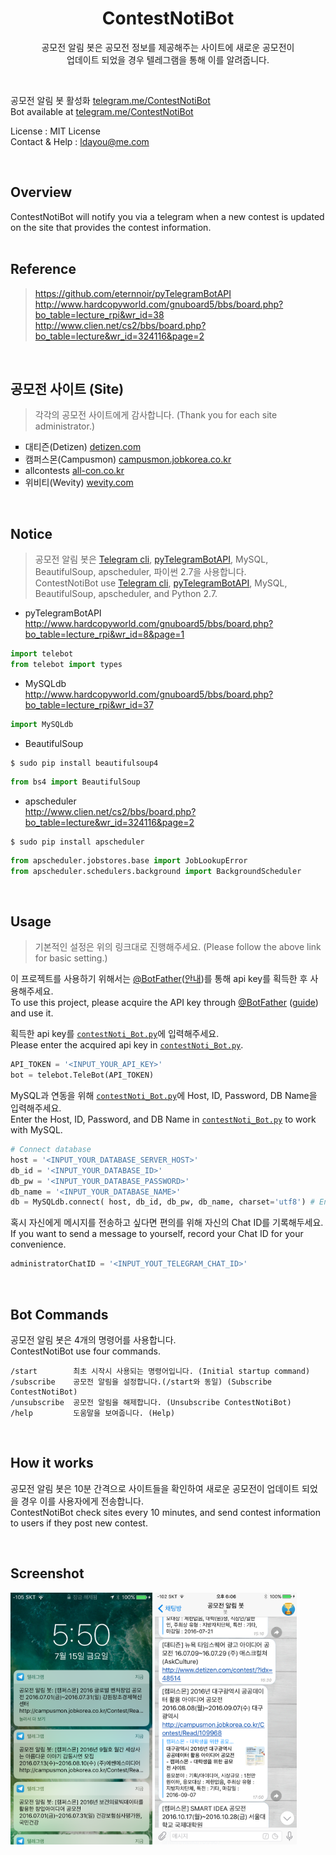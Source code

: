 <h1 align=center>ContestNotiBot</h1>
<p align=center>공모전 알림 봇은 공모전 정보를 제공해주는 사이트에 새로운 공모전이<br>업데이트 되었을 경우 텔레그램을 통해 이를 알려줍니다.</p>
<br>


공모전 알림 봇 활성화 <a href="https://telegram.me/ContestNotiBot">telegram.me/ContestNotiBot</a><br>
Bot available at <a href="https://telegram.me/ContestNotiBot">telegram.me/ContestNotiBot</a>

License : MIT License<br>
Contact & Help : ldayou@me.com<br>


<br>

## Overview
ContestNotiBot will notify you via a telegram when a new contest is updated on the site that provides the contest information.
<br><br>

## Reference
><a href="https://github.com/eternnoir/pyTelegramBotAPI">https://github.com/eternnoir/pyTelegramBotAPI</a><br>
><a href="http://www.hardcopyworld.com/gnuboard5/bbs/board.php?bo_table=lecture_rpi&wr_id=38">http://www.hardcopyworld.com/gnuboard5/bbs/board.php?bo_table=lecture_rpi&wr_id=38</a><br>
><a href="http://www.clien.net/cs2/bbs/board.php?bo_table=lecture&wr_id=324116&page=2">http://www.clien.net/cs2/bbs/board.php?bo_table=lecture&wr_id=324116&page=2</a>

<br>

## 공모전 사이트 (Site)
>각각의 공모전 사이트에게 감사합니다. (Thank you for each site administrator.)

<ul type=square>
  <li>대티즌(Detizen) <a href="http://www.detizen.com/">detizen.com</a><br>
  <li>캠퍼스몬(Campusmon) <a href="http://campusmon.jobkorea.co.kr/">campusmon.jobkorea.co.kr</a><br>
  <li>allcontests <a href="http://all-con.co.kr/">all-con.co.kr</a><br>
  <li>위비티(Wevity) <a href="http://www.wevity.com/">wevity.com</a><br>
</ul>

<br>

## Notice
>공모전 알림 봇은 <a href="https://core.telegram.org/bots/api">Telegram cli</a>, <a href="https://github.com/eternnoir/pyTelegramBotAPI">pyTelegramBotAPI</a>, MySQL, BeautifulSoup, apscheduler, 파이썬 2.7을 사용합니다.<br>
ContestNotiBot use <a href="https://core.telegram.org/bots/api">Telegram cli</a>, <a href="https://github.com/eternnoir/pyTelegramBotAPI">pyTelegramBotAPI</a>, MySQL, BeautifulSoup, apscheduler, and Python 2.7.<br>

* pyTelegramBotAPI<br>
<a href="http://www.hardcopyworld.com/gnuboard5/bbs/board.php?bo_table=lecture_rpi&wr_id=8&page=1">http://www.hardcopyworld.com/gnuboard5/bbs/board.php?bo_table=lecture_rpi&wr_id=8&page=1</a>
```python
import telebot
from telebot import types
```

* MySQLdb<br>
<a href="http://www.hardcopyworld.com/gnuboard5/bbs/board.php?bo_table=lecture_rpi&wr_id=37">http://www.hardcopyworld.com/gnuboard5/bbs/board.php?bo_table=lecture_rpi&wr_id=37</a>
```python
import MySQLdb
```

* BeautifulSoup<br>
```
$ sudo pip install beautifulsoup4
```
```python
from bs4 import BeautifulSoup
```

* apscheduler<br>
<a href="http://www.clien.net/cs2/bbs/board.php?bo_table=lecture&wr_id=324116&page=2">http://www.clien.net/cs2/bbs/board.php?bo_table=lecture&wr_id=324116&page=2</a>
```
$ sudo pip install apscheduler
```
```python
from apscheduler.jobstores.base import JobLookupError
from apscheduler.schedulers.background import BackgroundScheduler
```


<br>

## Usage
>기본적인 설정은 위의 링크대로 진행해주세요. (Please follow the above link for basic setting.)<br>

이 프로젝트를 사용하기 위해서는 <a href="https://telegram.me/botfather">@BotFather</a>(<a href="https://core.telegram.org/bots#3-how-do-i-create-a-bot">안내</a>)를 통해 api key를 획득한 후 사용해주세요.<br>
To use this project, please acquire the API key through <a href="https://telegram.me/botfather">@BotFather</a> (<a href="https://core.telegram.org/bots#3-how-do-i-create-a-bot">guide</a>) and use it.

획득한 api key를 <a href="https://github.com/pooi/ContestNotiBot/blob/master/contestNoti_Bot.py">`contestNoti_Bot.py`</a>에 입력해주세요.<br>
Please enter the acquired api key in <a href="https://github.com/pooi/ContestNotiBot/blob/master/contestNoti_Bot.py">`contestNoti_Bot.py`</a>.
```python
API_TOKEN = '<INPUT_YOUR_API_KEY>'
bot = telebot.TeleBot(API_TOKEN)
```

MySQL과 연동을 위해 <a href="https://github.com/pooi/ContestNotiBot/blob/master/contestNoti_Bot.py">`contestNoti_Bot.py`</a>에 Host, ID, Password, DB Name을 입력해주세요.<br>
Enter the Host, ID, Password, and DB Name in <a href="https://github.com/pooi/ContestNotiBot/blob/master/contestNoti_Bot.py">`contestNoti_Bot.py`</a> to work with MySQL.
```python
# Connect database
host = '<INPUT_YOUR_DATABASE_SERVER_HOST>'
db_id = '<INPUT_YOUR_DATABASE_ID>'
db_pw = '<INPUT_YOUR_DATABASE_PASSWORD>'
db_name = '<INPUT_YOUR_DATABASE_NAME>'
db = MySQLdb.connect( host, db_id, db_pw, db_name, charset='utf8') # Encoding utf-8
```

혹시 자신에게 메시지를 전송하고 싶다면 편의를 위해 자신의 Chat ID를 기록해두세요.<br>
If you want to send a message to yourself, record your Chat ID for your convenience.
```python
administratorChatID = '<INPUT_YOUT_TELEGRAM_CHAT_ID>'
```

<br>

## Bot Commands
공모전 알림 봇은 4개의 명령어를 사용합니다.<br>
ContestNotiBot use four commands.
```
/start        최초 시작시 사용되는 명령어입니다. (Initial startup command)
/subscribe    공모전 알림을 설정합니다.(/start와 동일) (Subscribe ContestNotiBot)
/unsubscribe  공모전 알림을 해제합니다. (Unsubscribe ContestNotiBot)
/help         도움말을 보여줍니다. (Help)
```

<br>

## How it works
공모전 알림 봇은 10분 간격으로 사이트들을 확인하여 새로운 공모전이 업데이트 되었을 경우 이를 사용자에게 전송합니다.<br>
ContestNotiBot check sites every 10 minutes, and send contest information to users if they post new contest.

<br>

## Screenshot
<img src="https://github.com/pooi/ContestNotiBot/blob/master/Screenshot/IMG_1446.PNG" width=45%>
<img src="https://github.com/pooi/ContestNotiBot/blob/master/Screenshot/IMG_1448.PNG" width=45%><br>
